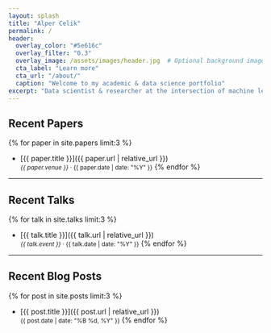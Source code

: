 ```yaml
---
layout: splash
title: "Alper Celik"
permalink: /
header:
  overlay_color: "#5e616c"
  overlay_filter: "0.3"
  overlay_image: /assets/images/header.jpg  # Optional background image
  cta_label: "Learn more"
  cta_url: "/about/"
  caption: "Welcome to my academic & data science portfolio"
excerpt: "Data scientist & researcher at the intersection of machine learning and biology."
---
```


## Recent Papers

{% for paper in site.papers limit:3 %}
- [{{ paper.title }}]({{ paper.url | relative_url }})  
  <small><em>{{ paper.venue }}</em> · {{ paper.date | date: "%Y" }}</small>
{% endfor %}

---

## Recent Talks

{% for talk in site.talks limit:3 %}
- [{{ talk.title }}]({{ talk.url | relative_url }})  
  <small><em>{{ talk.event }}</em> · {{ talk.date | date: "%Y" }}</small>
{% endfor %}

---

## Recent Blog Posts

{% for post in site.posts limit:3 %}
- [{{ post.title }}]({{ post.url | relative_url }})  
  <small>{{ post.date | date: "%B %d, %Y" }}</small>
{% endfor %}
